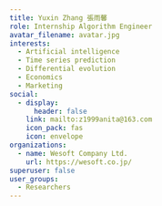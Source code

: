 ```yaml
---
title: Yuxin Zhang 張雨馨
role: Internship Algorithm Engineer
avatar_filename: avatar.jpg
interests:
  - Artificial intelligence
  - Time series prediction
  - Differential evolution
  - Economics
  - Marketing
social:
  - display:
      header: false
    link: mailto:z1999anita@163.com
    icon_pack: fas
    icon: envelope
organizations:
  - name: Wesoft Company Ltd.
    url: https://wesoft.co.jp/
superuser: false
user_groups:
  - Researchers
---
```

